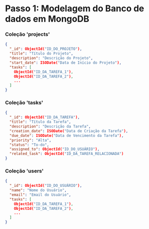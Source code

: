 # Passo 1: Modelagem do Banco de dados em MongoDB

### Coleção 'projects'
```json
{
  "_id": ObjectId("ID_DO_PROJETO"),
  "title": "Título do Projeto",
  "description": "Descrição do Projeto",
  "start_date": ISODate("Data de Início do Projeto"),
  "tasks": [
    ObjectId("ID_DA_TAREFA_1"),
    ObjectId("ID_DA_TAREFA_2"),
    ...
  ]
}
```
### Coleção 'tasks'
```json
{
  "_id": ObjectId("ID_DA_TAREFA"),
  "title": "Título da Tarefa",
  "description": "Descrição da Tarefa",
  "creation_date": ISODate("Data de Criação da Tarefa"),
  "due_date": ISODate("Data de Vencimento da Tarefa"),
  "priority": "Alta",
  "status": "To-do",
  "assigned_to": ObjectId("ID_DO_USUÁRIO"),
  "related_task": ObjectId("ID_DA_TAREFA_RELACIONADA")
}
```

### Coleção 'users'
```json
{
  "_id": ObjectId("ID_DO_USUÁRIO"),
  "name": "Nome do Usuário",
  "email": "Email do Usuário",
  "tasks": [
    ObjectId("ID_DA_TAREFA_1"),
    ObjectId("ID_DA_TAREFA_2"),
    ...
  ]
}
```